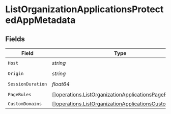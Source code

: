 # ListOrganizationApplicationsProtectedAppMetadata


## Fields

| Field                                                                                                                        | Type                                                                                                                         | Required                                                                                                                     | Description                                                                                                                  |
| ---------------------------------------------------------------------------------------------------------------------------- | ---------------------------------------------------------------------------------------------------------------------------- | ---------------------------------------------------------------------------------------------------------------------------- | ---------------------------------------------------------------------------------------------------------------------------- |
| `Host`                                                                                                                       | *string*                                                                                                                     | :heavy_check_mark:                                                                                                           | N/A                                                                                                                          |
| `Origin`                                                                                                                     | *string*                                                                                                                     | :heavy_check_mark:                                                                                                           | N/A                                                                                                                          |
| `SessionDuration`                                                                                                            | *float64*                                                                                                                    | :heavy_check_mark:                                                                                                           | N/A                                                                                                                          |
| `PageRules`                                                                                                                  | [][operations.ListOrganizationApplicationsPageRule](../../models/operations/listorganizationapplicationspagerule.md)         | :heavy_check_mark:                                                                                                           | N/A                                                                                                                          |
| `CustomDomains`                                                                                                              | [][operations.ListOrganizationApplicationsCustomDomain](../../models/operations/listorganizationapplicationscustomdomain.md) | :heavy_minus_sign:                                                                                                           | N/A                                                                                                                          |